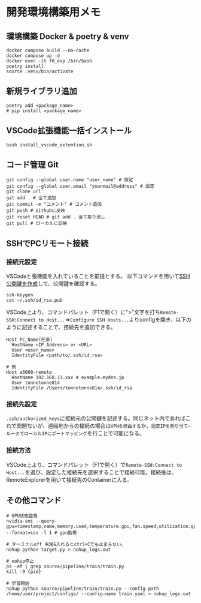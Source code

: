 # 開発環境構築用メモ
## 環境構築 Docker & poetry & venv
```
docker compose build --no-cache
docker compose up -d
docker exec -it f0_exp /bin/bash
poetry install
source .venv/bin/activate
```

## 新規ライブラリ追加
```
poetry add <package_name>
# pip install <package_name>
```

## VSCode拡張機能一括インストール
```
bash install_vscode_extention.sh
```

## コード管理 Git
```
git config --global user.name "user_name" # 設定
git config --global user.email "yourmail@address" # 設定
git clone url
git add . # 全て追加
git commit -m "コメント" # コメント追加
git push # Githubに反映
git reset HEAD # git add . 全て取り消し
git pull # ローカルに反映
```

## SSHでPCリモート接続
### 接続元設定
VSCodeと張機能を入れていることを前提とする。
以下コマンドを用いて[SSH 公開鍵を作成](https://git-scm.com/book/ja/v2/Git%E3%82%B5%E3%83%BC%E3%83%90%E3%83%BC-SSH-%E5%85%AC%E9%96%8B%E9%8D%B5%E3%81%AE%E4%BD%9C%E6%88%90)して、公開鍵を確認する。

```
ssh-keygen
cat ~/.ssh/id_rsa.pub
```
VSCode上より、コマンドパレット（F1で開く）に">"文字を打ち`Remote-SSH:Connect to Host...`⇒`Configure SSH Hosts...`よりconfigを開き、以下のように記述することで、接続先を追加できる。
```
Host PC_Name(任意)
  HostName <IP Address> or <URL>
  User <user_name>
  IdentityFile <path/to/.ssh/id_rsa>

# 例
Host a6000-remote
  HostName 192.168.11.xxx # example.mydns.jp
  User tonnetonne814
  IdentityFile /Users/tonnetonne814/.ssh/id_rsa
```
### 接続先設定
`.ssh/authorized_keys`に接続元の公開鍵を記述する。同じネット内であればこれで問題ないが、遠隔地からの接続の場合は`VPNを経由する`か、`固定IPを割り当て⇒ルータでローカルIPにポートマッピング`を行ことで可能になる。

### 接続方法
VSCode上より、コマンドパレット（F1で開く）で`Remote-SSH:Connect to Host...`を選び、設定した接続先を選択することで接続可能。接続後は、RemoteExplorerを用いて接続先のContainerに入る。

## その他コマンド
```
# GPU状態監視
nvidia-smi --query-gpu=timestamp,name,memory.used,temperature.gpu,fan.speed,utilization.gpu --format=csv -l 1 # gpu監視

# ターミナルoff 末尾&入れるとctrl+Cでも止まらない。
nohup python target.py > nohup_logs.out

# nohup停止
ps -ef | grep source/pipeline/train/train.py
kill -9 {pid}

# 学習開始
nohup python source/pipeline/train/train.py --config-path /home/user/project/configs/ --config-name train.yaml > nohup_logs.out
```
